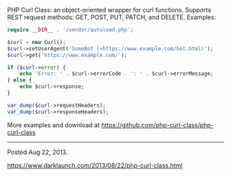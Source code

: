 PHP Curl Class: an object-oriented wrapper for curl functions. Supports REST request methods: GET, POST, PUT, PATCH, and DELETE. Examples:

```php
require __DIR__ . '/vendor/autoload.php';

$curl = new Curl();
$curl->setUserAgent('SomeBot (+https://www.example.com/bot.html)');
$curl->get('https://www.example.com/');

if ($curl->error) {
    echo 'Error: ' . $curl->errorCode . ': ' . $curl->errorMessage;
} else {
    echo $curl->response;
}

var_dump($curl->requestHeaders);
var_dump($curl->responseHeaders);
```

More examples and download at https://github.com/php-curl-class/php-curl-class

---

Posted Aug 22, 2013.

https://www.darklaunch.com/2013/08/22/php-curl-class.html
